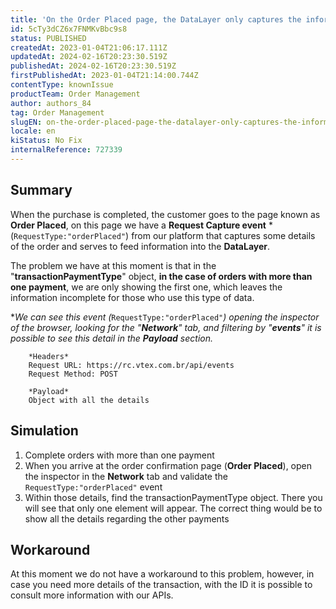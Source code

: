 ```yaml
---
title: 'On the Order Placed page, the DataLayer only captures the information of the first payment within the transaction (transactionPaymentType)'
id: 5cTy3dCZ6x7FNMKvBbc9s8
status: PUBLISHED
createdAt: 2023-01-04T21:06:17.111Z
updatedAt: 2024-02-16T20:23:30.519Z
publishedAt: 2024-02-16T20:23:30.519Z
firstPublishedAt: 2023-01-04T21:14:00.744Z
contentType: knownIssue
productTeam: Order Management
author: authors_84
tag: Order Management
slugEN: on-the-order-placed-page-the-datalayer-only-captures-the-information-of-the
locale: en
kiStatus: No Fix
internalReference: 727339
---
```


## Summary

When the purchase is completed, the customer goes to the page known as **Order Placed**, on this page we have a **Request Capture event** *(`RequestType:"orderPlaced"`) from our platform that captures some details of the order and serves to feed information into the **DataLayer**.

The problem we have at this moment is that in the "**transactionPaymentType**" object, **in the case of orders with more than one payment**, we are only showing the first one, which leaves the information incomplete for those who use this type of data.

\*_We can see this event (_`RequestType:"orderPlaced"`_) opening the inspector of the browser, looking for the "**Network**" tab, and filtering by "**events**" it is possible to see this detail in the **Payload** section._

```
    *Headers*
    Request URL: https://rc.vtex.com.br/api/events
    Request Method: POST

    *Payload*
    Object with all the details
``` 

## Simulation

1. Complete orders with more than one payment
2. When you arrive at the order confirmation page (**Order Placed**), open the inspector in the **Network** tab and validate the `RequestType:"orderPlaced"`  event
3. Within those details, find the transactionPaymentType object. There you will see that only one element will appear. The correct thing would be to show all the details regarding the other payments

## Workaround

At this moment we do not have a workaround to this problem, however, in case you need more details of the transaction, with the ID it is possible to consult more information with our APIs.

